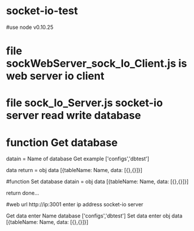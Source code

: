 # socket-io-test

#use node v0.10.25

# file sockWebServer_sock_Io_Client.js  is web server io client

# file sock_Io_Server.js socket-io server read write database 

# function Get database 
datain = Name of database Get
example ['configs','dbtest']

data return = obj data [{tableName: Name, data: [{},{}]}]

#function Set database
datain = obj data [{tableName: Name, data: [{},{}]}]

return done...

#web url http://ip:3001
enter ip address socket-io server 

Get data enter Name database ['configs','dbtest']
Set data enter obj data  [{tableName: Name, data: [{},{}]}]
